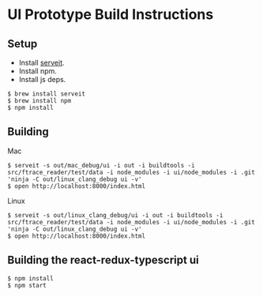 # UI Prototype Build Instructions

## Setup

- Install [serveit](https://github.com/garybernhardt/serveit).
- Install npm.
- Install js deps.

```
$ brew install serveit
$ brew install npm
$ npm install 
```

## Building

Mac
```
$ serveit -s out/mac_debug/ui -i out -i buildtools -i src/ftrace_reader/test/data -i node_modules -i ui/node_modules -i .git 'ninja -C out/linux_clang_debug ui -v'
$ open http://localhost:8000/index.html
```

Linux
```
$ serveit -s out/linux_clang_debug/ui -i out -i buildtools -i src/ftrace_reader/test/data -i node_modules -i ui/node_modules -i .git 'ninja -C out/linux_clang_debug ui -v'
$ open http://localhost:8000/index.html
```

## Building the react-redux-typescript ui

```
$ npm install
$ npm start
```


